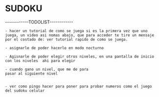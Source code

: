 # SUDOKU

------------TODOLIST------------

    - hacer un tutorial de como se juega si es la primera vez que uno juega, un video asi nomas abajo, que para acceder te tire un mensaje por el costado de: ver tutorial rapido de como se juega.

    - asignarle de poder hacerlo en modo nocturno
    
    - Agisnarle de poder elegir otros niveles, en una pantalla de inicio con los niveles  ahi para elegir

    - cuando gano un nivel, que me de para 
    pasar al siguiente nivel


    - ver como pingo hacer para poner para probar numeros como el juego del sudoku celular







    